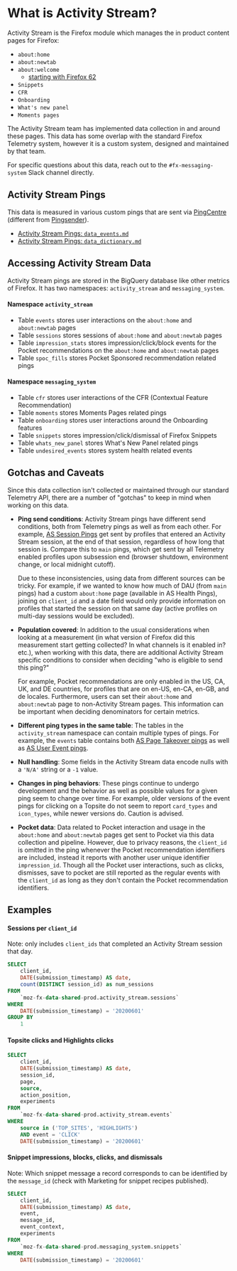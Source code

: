 # What is Activity Stream?

Activity Stream is the Firefox module which manages the in product content pages for Firefox:
* `about:home`
* `about:newtab`
* `about:welcome`
    - [starting with Firefox 62](https://bugzilla.mozilla.org/show_bug.cgi?id=1448918)
* `Snippets`
* `CFR`
* `Onboarding`
* `What's new panel`
* `Moments pages`

The Activity Stream team has implemented data collection in and around these pages. This data has some overlap with the standard Firefox Telemetry system, however it is a custom system, designed and maintained by that team.

For specific questions about this data, reach out to the `#fx-messaging-system` Slack channel directly.

## Activity Stream Pings

This data is measured in various custom pings that are sent via [PingCentre](https://searchfox.org/mozilla-central/source/browser/modules/PingCentre.jsm) (different from [Pingsender](https://firefox-source-docs.mozilla.org/toolkit/components/telemetry/telemetry/internals/pingsender.html)).

* [Activity Stream Pings: `data_events.md`](https://firefox-source-docs.mozilla.org/browser/components/newtab/docs/v2-system-addon/data_events.html)
* [Activity Stream Pings: `data_dictionary.md`](https://firefox-source-docs.mozilla.org/browser/components/newtab/docs/v2-system-addon/data_dictionary.html)

## Accessing Activity Stream Data

Activity Stream pings are stored in the BigQuery database like other metrics of Firefox. It has two namespaces: `activity_stream` and `messaging_system`.

#### Namespace `activity_stream`

* Table `events` stores user interactions on the `about:home` and `about:newtab` pages
* Table `sessions` stores sessions of `about:home` and `about:newtab` pages
* Table `impression_stats` stores impression/click/block events for the Pocket recommendations on the `about:home` and `about:newtab` pages
* Table `spoc_fills` stores Pocket Sponsored recommendation related pings

#### Namespace `messaging_system`

* Table `cfr` stores user interactions of the CFR (Contextual Feature Recommendation)
* Table `moments` stores Moments Pages related pings
* Table `onboarding` stores user interactions around the Onboarding features
* Table `snippets` stores impression/click/dismissal of Firefox Snippets
* Table `whats_new_panel` stores What's New Panel related pings
* Table `undesired_events` stores system health related events

## Gotchas and Caveats

Since this data collection isn't collected or maintained through our standard Telemetry API, there are a number of "gotchas" to keep in mind when working on this data.

* **Ping send conditions**: Activity Stream pings have different send conditions, both from Telemetry pings as well as from each other. For example, [AS Session Pings](https://firefox-source-docs.mozilla.org/browser/components/newtab/docs/v2-system-addon/data_events.html#session-end-pings) get sent by profiles that entered an Activity Stream session, at the end of that session, regardless of how long that session is. Compare this to `main` pings, which get sent by all Telemetry enabled profiles upon subsession end (browser shutdown, environment change, or local midnight cutoff).

    Due to these inconsistencies, using data from different sources can be tricky. For example, if we wanted to know how much of DAU (from `main` pings) had a custom `about:home` page (available in AS Health Pings), joining on `client_id` and a date field would only provide information on profiles that started the session on that same day (active profiles on multi-day sessions would be excluded).

* **Population covered**: In addition to the usual considerations when looking at a measurement (in what version of Firefox did this measurement start getting collected? In what channels is it enabled in? etc.), when working with this data, there are additional Activity Stream specific conditions to consider when deciding "who is eligible to send this ping?"

    For example, Pocket recommendations are only enabled in the US, CA, UK, and DE countries, for profiles that are on en-US, en-CA, en-GB, and de locales. Furthermore, users can set their `about:home` and `about:newtab` page to non-Activity Stream pages. This information can be important when deciding denominators for certain metrics.

* **Different ping types in the same table**: The tables in the `activity_stream` namespace can contain multiple types of pings. For example, the `events` table contains both [AS Page Takeover pings](https://firefox-source-docs.mozilla.org/browser/components/newtab/docs/v2-system-addon/data_events.html#page-takeover-ping) as well as [AS User Event pings](https://firefox-source-docs.mozilla.org/browser/components/newtab/docs/v2-system-addon/data_events.html#user-event-pings).

* **Null handling**: Some fields in the Activity Stream data encode nulls with a `'N/A'` string or a `-1` value.

* **Changes in ping behaviors**: These pings continue to undergo development and the behavior as well as possible values for a given ping seem to change over time. For example, older versions of the event pings for clicking on a Topsite do not seem to report `card_types` and `icon_types`, while newer versions do. Caution is advised.

* **Pocket data**: Data related to Pocket interaction and usage in the `about:home` and `about:newtab` pages get sent to Pocket via this data collection and pipeline. However, due to privacy reasons, the `client_id` is omitted in the ping whenever the Pocket recommendation identifiers are included, instead it reports with another user unique identifier `impression_id`. Though all the Pocket user interactions, such as clicks, dismisses, save to pocket are still reported as the regular events with the `client_id` as long as they don't contain the Pocket recommendation identifiers.


## Examples

#### Sessions per `client_id`

Note: only includes `client_ids` that completed an Activity Stream session that day.

```sql
SELECT
    client_id,
    DATE(submission_timestamp) AS date,
    count(DISTINCT session_id) as num_sessions
FROM
    `moz-fx-data-shared-prod.activity_stream.sessions`
WHERE
    DATE(submission_timestamp) = '20200601'
GROUP BY
    1
```


#### Topsite clicks and Highlights clicks

```sql
SELECT
    client_id,
    DATE(submission_timestamp) AS date,
    session_id,
    page,
    source,
    action_position,
    experiments
FROM
    `moz-fx-data-shared-prod.activity_stream.events`
WHERE
    source in ('TOP_SITES', 'HIGHLIGHTS')
    AND event = 'CLICK'
    DATE(submission_timestamp) = '20200601'
```

#### Snippet impressions, blocks, clicks, and dismissals

Note: Which snippet message a record corresponds to can be identified by the `message_id` (check with Marketing for snippet recipes published).

```sql
SELECT
    client_id,
    DATE(submission_timestamp) AS date,
    event,
    message_id,
    event_context,
    experiments
FROM
    `moz-fx-data-shared-prod.messaging_system.snippets`
WHERE
    DATE(submission_timestamp) = '20200601'
```
